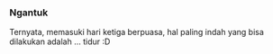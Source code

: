 ### Ngantuk

Ternyata, memasuki hari ketiga berpuasa, hal paling indah yang bisa dilakukan adalah ... tidur :D

<!-- {"time": "2007-09-14 20:01:29", "title": "Ngantuk"} -->
